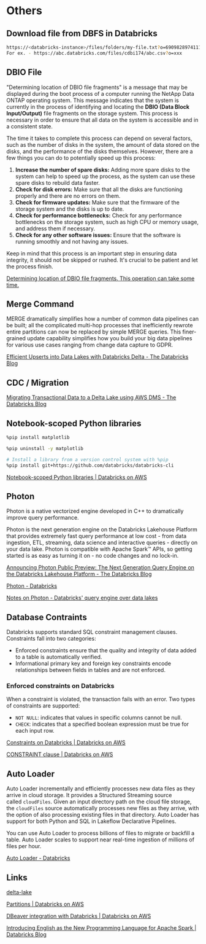 # Others

## Download file from DBFS in Databricks

```bash
https://<databricks-instance>/files/folders/my-file.txt?o=6909828974111111
For ex. - https://abc.databricks.com/files/cdbi174/abc.csv?o=xxx
```

## DBIO File

"Determining location of DBIO file fragments" is a message that may be displayed during the boot process of a computer running the NetApp Data ONTAP operating system. This message indicates that the system is currently in the process of identifying and locating the **DBIO (Data Block Input/Output)** file fragments on the storage system. This process is necessary in order to ensure that all data on the system is accessible and in a consistent state.

The time it takes to complete this process can depend on several factors, such as the number of disks in the system, the amount of data stored on the disks, and the performance of the disks themselves. However, there are a few things you can do to potentially speed up this process:

1. **Increase the number of spare disks:** Adding more spare disks to the system can help to speed up the process, as the system can use these spare disks to rebuild data faster.
2. **Check for disk errors:** Make sure that all the disks are functioning properly and there are no errors on them.
3. **Check for firmware updates:** Make sure that the firmware of the storage system and the disks is up to date.
4. **Check for performance bottlenecks:** Check for any performance bottlenecks on the storage system, such as high CPU or memory usage, and address them if necessary.
5. **Check for any other software issues:** Ensure that the software is running smoothly and not having any issues.

Keep in mind that this process is an important step in ensuring data integrity, it should not be skipped or rushed. It's crucial to be patient and let the process finish.

[Determining location of DBIO file fragments. This operation can take some time.](https://community.databricks.com/s/question/0D58Y00009kctOISAY/what-does-determining-location-of-dbio-file-fragments-mean-and-how-do-i-speed-it-up)

## Merge Command

MERGE dramatically simplifies how a number of common data pipelines can be built; all the complicated multi-hop processes that inefficiently rewrote entire partitions can now be replaced by simple MERGE queries. This finer-grained update capability simplifies how you build your big data pipelines for various use cases ranging from change data capture to GDPR.

[Efficient Upserts into Data Lakes with Databricks Delta - The Databricks Blog](https://www.databricks.com/blog/2019/03/19/efficient-upserts-into-data-lakes-databricks-delta.html)

## CDC / Migration

[Migrating Transactional Data to a Delta Lake using AWS DMS - The Databricks Blog](https://www.databricks.com/blog/2019/07/15/migrating-transactional-data-to-a-delta-lake-using-aws-dms.html)

## Notebook-scoped Python libraries

```bash
%pip install matplotlib

%pip uninstall -y matplotlib

# Install a library from a version control system with %pip
%pip install git+https://github.com/databricks/databricks-cli
```

[Notebook-scoped Python libraries | Databricks on AWS](https://docs.databricks.com/libraries/notebooks-python-libraries.html)

## Photon

Photon is a native vectorized engine developed in C++ to dramatically improve query performance.

Photon is the next generation engine on the Databricks Lakehouse Platform that provides extremely fast query performance at low cost - from data ingestion, ETL, streaming, data science and interactive queries - directly on your data lake. Photon is compatible with Apache Spark™ APIs, so getting started is as easy as turning it on - no code changes and no lock-in.

[Announcing Photon Public Preview: The Next Generation Query Engine on the Databricks Lakehouse Platform - The Databricks Blog](https://www.databricks.com/blog/2021/06/17/announcing-photon-public-preview-the-next-generation-query-engine-on-the-databricks-lakehouse-platform.html)

[Photon - Databricks](https://www.databricks.com/product/photon)

[Notes on Photon - Databricks' query engine over data lakes](https://blog.the-pans.com/photon/)

## Database Contraints

Databricks supports standard SQL constraint management clauses. Constraints fall into two categories:

- Enforced constraints ensure that the quality and integrity of data added to a table is automatically verified.
- Informational primary key and foreign key constraints encode relationships between fields in tables and are not enforced.

### Enforced constraints on Databricks

When a constraint is violated, the transaction fails with an error. Two types of constraints are supported:

- `NOT NULL`: indicates that values in specific columns cannot be null.
- `CHECK`: indicates that a specified boolean expression must be true for each input row.

[Constraints on Databricks | Databricks on AWS](https://docs.databricks.com/tables/constraints.html#declare-primary-key-and-foreign-key-relationships)

[CONSTRAINT clause | Databricks on AWS](https://docs.databricks.com/sql/language-manual/sql-ref-syntax-ddl-create-table-constraint.html)

## Auto Loader

Auto Loader incrementally and efficiently processes new data files as they arrive in cloud storage. It provides a Structured Streaming source called `cloudFiles`. Given an input directory path on the cloud file storage, the `cloudFiles` source automatically processes new files as they arrive, with the option of also processing existing files in that directory. Auto Loader has support for both Python and SQL in Lakeflow Declarative Pipelines.

You can use Auto Loader to process billions of files to migrate or backfill a table. Auto Loader scales to support near real-time ingestion of millions of files per hour.

[Auto Loader - Databricks](https://docs.databricks.com/aws/en/ingestion/cloud-object-storage/auto-loader/)

## Links

[delta-lake](networking/others/delta-lake.md)

[Partitions | Databricks on AWS](https://docs.databricks.com/sql/language-manual/sql-ref-partition.html)

[DBeaver integration with Databricks | Databricks on AWS](https://docs.databricks.com/dev-tools/dbeaver.html)

[Introducing English as the New Programming Language for Apache Spark | Databricks Blog](https://www.databricks.com/blog/introducing-english-new-programming-language-apache-spark)
